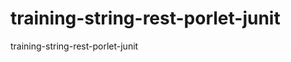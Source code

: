 training-string-rest-porlet-junit
=================================

training-string-rest-porlet-junit